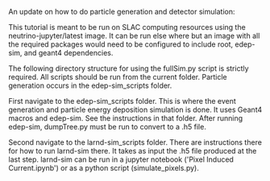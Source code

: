An update on how to do particle generation and detector simulation:

This tutorial is meant to be run on SLAC computing resources using the neutrino-jupyter/latest image. It can be run else where but an image with all the required packages would need to be configured to include root, edep-sim, and geant4 dependencies.

The following directory structure for using the fullSim.py script is strictly required.
All scripts should be run from the current folder.
Particle generation occurs in the edep-sim_scripts folder.

First navigate to the edep-sim_scripts folder. This is where the event generation and particle energy deposition simulation is done. It uses Geant4 macros and edep-sim. See the instructions in that folder. After running edep-sim, dumpTree.py must be run to convert to a .h5 file.

Second navigate to the larnd-sim_scripts folder. There are instructions there for how to run larnd-sim there. It takes as input the .h5 file produced at the last step. larnd-sim can be run in a jupyter notebook ('Pixel Induced Current.ipynb') or as a python script (simulate_pixels.py).